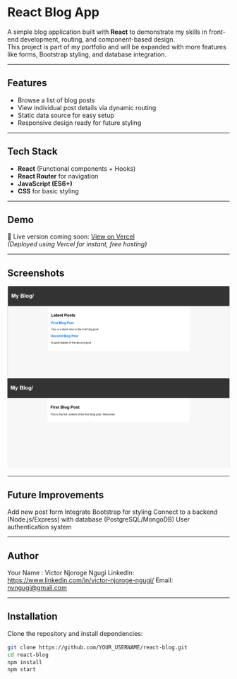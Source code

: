# React Blog App

A simple blog application built with **React** to demonstrate my skills in front-end development, routing, and component-based design.  
This project is part of my portfolio and will be expanded with more features like forms, Bootstrap styling, and database integration.

---

## Features
- Browse a list of blog posts
- View individual post details via dynamic routing
- Static data source for easy setup
- Responsive design ready for future styling

---

## Tech Stack
- **React** (Functional components + Hooks)
- **React Router** for navigation
- **JavaScript (ES6+)**
- **CSS** for basic styling

---

## Demo
🚀 Live version coming soon: [View on Vercel](#)  
*(Deployed using Vercel for instant, free hosting)*

---

## Screenshots
![Blog Homepage](screenshots/homepage.png)
![Post Detail](screenshots/postdetail.png)

---
## Future Improvements

Add new post form
Integrate Bootstrap for styling
Connect to a backend (Node.js/Express) with database (PostgreSQL/MongoDB)
User authentication system

---

## Author

Your Name : Victor Njoroge Ngugi
LinkedIn: https://www.linkedin.com/in/victor-njoroge-ngugi/
Email: nvngugi@gmail.com

---

## Installation
Clone the repository and install dependencies:



```bash
git clone https://github.com/YOUR_USERNAME/react-blog.git
cd react-blog
npm install
npm start

